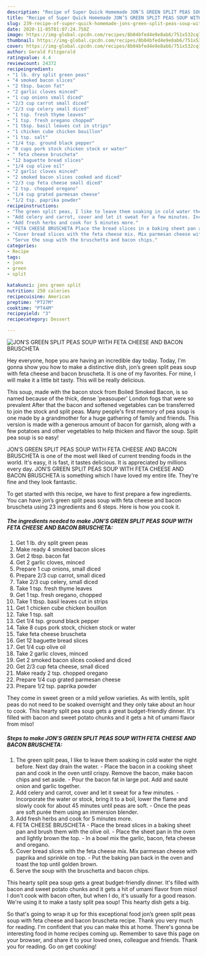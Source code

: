 ```yaml
---
description: "Recipe of Super Quick Homemade JON’S GREEN SPLIT PEAS SOUP WITH FETA CHEESE AND BACON BRUSCHETA"
title: "Recipe of Super Quick Homemade JON’S GREEN SPLIT PEAS SOUP WITH FETA CHEESE AND BACON BRUSCHETA"
slug: 239-recipe-of-super-quick-homemade-jons-green-split-peas-soup-with-feta-cheese-and-bacon-bruscheta
date: 2020-11-05T01:07:24.750Z
image: https://img-global.cpcdn.com/recipes/8b04bfed4e9e8ab6/751x532cq70/jons-green-split-peas-soup-with-feta-cheese-and-bacon-bruscheta-recipe-main-photo.jpg
thumbnail: https://img-global.cpcdn.com/recipes/8b04bfed4e9e8ab6/751x532cq70/jons-green-split-peas-soup-with-feta-cheese-and-bacon-bruscheta-recipe-main-photo.jpg
cover: https://img-global.cpcdn.com/recipes/8b04bfed4e9e8ab6/751x532cq70/jons-green-split-peas-soup-with-feta-cheese-and-bacon-bruscheta-recipe-main-photo.jpg
author: Gerald Fitzgerald
ratingvalue: 4.4
reviewcount: 24372
recipeingredient:
- "1 lb. dry split green peas"
- "4 smoked bacon slices"
- "2 tbsp. bacon fat"
- "2 garlic cloves minced"
- "1 cup onions small diced"
- "2/3 cup carrot small diced"
- "2/3 cup celery small diced"
- "1 tsp. fresh thyme leaves"
- "1 tsp. fresh oregano chopped"
- "1 tbsp. basil leaves cut in strips"
- "1 chicken cube chicken bouillon"
- "1 tsp. salt"
- "1/4 tsp. ground black pepper"
- "8 cups pork stock chicken stock or water"
- " feta cheese bruscheta"
- "12 baguette bread slices"
- "1/4 cup olive oil"
- "2 garlic cloves minced"
- "2 smoked bacon slices cooked and diced"
- "2/3 cup feta cheese small diced"
- "2 tsp. chopped oregano"
- "1/4 cup grated parmesan cheese"
- "1/2 tsp. paprika powder"
recipeinstructions:
- "The green split peas, I like to leave them soaking in cold water the night before. Next day drain the water. Place the bacon in a cooking sheet pan and cook in the oven until crispy. Remove the bacon, make bacon chips and set aside. Pour the bacon fat in large pot. Add and sauté onion and garlic together."
- "Add celery and carrot, cover and let it sweat for a few minutes. Incorporate the water or stock, bring it to a boil, lower the flame and slowly cook for about 45 minutes until peas are soft.  Once the peas are soft purée them using an immersion blender."
- "Add fresh herbs and cook for 5 minutes more."
- "FETA CHEESE BRUSCHETA Place the bread slices in a baking sheet pan and brush them with the olive oil. Place the sheet pan in the oven and lightly brown the top. In a bowl mix the garlic, bacon, feta cheese and oregano."
- "Cover bread slices with the feta cheese mix. Mix parmesan cheese with paprika and sprinkle on top. Put the baking pan back in the oven and toast the top until golden brown."
- "Serve the soup with the bruschetta and bacon chips."
categories:
- Recipe
tags:
- jons
- green
- split

katakunci: jons green split 
nutrition: 250 calories
recipecuisine: American
preptime: "PT27M"
cooktime: "PT44M"
recipeyield: "3"
recipecategory: Dessert

---
```



![JON’S GREEN SPLIT PEAS SOUP WITH FETA CHEESE AND BACON BRUSCHETA](https://img-global.cpcdn.com/recipes/8b04bfed4e9e8ab6/751x532cq70/jons-green-split-peas-soup-with-feta-cheese-and-bacon-bruscheta-recipe-main-photo.jpg)

Hey everyone, hope you are having an incredible day today. Today, I'm gonna show you how to make a distinctive dish, jon’s green split peas soup with feta cheese and bacon bruscheta. It is one of my favorites. For mine, I will make it a little bit tasty. This will be really delicious.

This soup, made with the bacon stock from Boiled Smoked Bacon, is so named because of the thick, dense &#39;peasouper&#39; London fogs that were so prevalent After that the bacon and softened vegetables can be transferred to join the stock and split peas. Many people&#39;s first memory of pea soup is one made by a grandmother for a huge gathering of family and friends. This version is made with a generous amount of bacon for garnish, along with a few potatoes and other vegetables to help thicken and flavor the soup. Split pea soup is so easy!

JON’S GREEN SPLIT PEAS SOUP WITH FETA CHEESE AND BACON BRUSCHETA is one of the most well liked of current trending foods in the world. It's easy, it is fast, it tastes delicious. It is appreciated by millions every day. JON’S GREEN SPLIT PEAS SOUP WITH FETA CHEESE AND BACON BRUSCHETA is something which I have loved my entire life. They're fine and they look fantastic.


To get started with this recipe, we have to first prepare a few ingredients. You can have jon’s green split peas soup with feta cheese and bacon bruscheta using 23 ingredients and 6 steps. Here is how you cook it.

<!--inarticleads1-->

##### The ingredients needed to make JON’S GREEN SPLIT PEAS SOUP WITH FETA CHEESE AND BACON BRUSCHETA:

1. Get 1 lb. dry split green peas
1. Make ready 4 smoked bacon slices
1. Get 2 tbsp. bacon fat
1. Get 2 garlic cloves, minced
1. Prepare 1 cup onions, small diced
1. Prepare 2/3 cup carrot, small diced
1. Take 2/3 cup celery, small diced
1. Take 1 tsp. fresh thyme leaves
1. Get 1 tsp. fresh oregano, chopped
1. Take 1 tbsp. basil leaves cut in strips
1. Get 1 chicken cube chicken bouillon
1. Take 1 tsp. salt
1. Get 1/4 tsp. ground black pepper
1. Take 8 cups pork stock, chicken stock or water
1. Take  feta cheese bruscheta
1. Get 12 baguette bread slices
1. Get 1/4 cup olive oil
1. Take 2 garlic cloves, minced
1. Get 2 smoked bacon slices cooked and diced
1. Get 2/3 cup feta cheese, small diced
1. Make ready 2 tsp. chopped oregano
1. Prepare 1/4 cup grated parmesan cheese
1. Prepare 1/2 tsp. paprika powder


They come in sweet green or a mild yellow varieties. As with lentils, split peas do not need to be soaked overnight and they only take about an hour to cook. This hearty split pea soup gets a great budget-friendly dinner. It&#39;s filled with bacon and sweet potato chunks and it gets a hit of umami flavor from miso! 

<!--inarticleads2-->

##### Steps to make JON’S GREEN SPLIT PEAS SOUP WITH FETA CHEESE AND BACON BRUSCHETA:

1. The green split peas, I like to leave them soaking in cold water the night before. Next day drain the water. - Place the bacon in a cooking sheet pan and cook in the oven until crispy. Remove the bacon, make bacon chips and set aside. - Pour the bacon fat in large pot. Add and sauté onion and garlic together.
1. Add celery and carrot, cover and let it sweat for a few minutes. - Incorporate the water or stock, bring it to a boil, lower the flame and slowly cook for about 45 minutes until peas are soft.  - Once the peas are soft purée them using an immersion blender.
1. Add fresh herbs and cook for 5 minutes more.
1. FETA CHEESE BRUSCHETA - Place the bread slices in a baking sheet pan and brush them with the olive oil. - Place the sheet pan in the oven and lightly brown the top. - In a bowl mix the garlic, bacon, feta cheese and oregano.
1. Cover bread slices with the feta cheese mix. Mix parmesan cheese with paprika and sprinkle on top. - Put the baking pan back in the oven and toast the top until golden brown.
1. Serve the soup with the bruschetta and bacon chips.


This hearty split pea soup gets a great budget-friendly dinner. It&#39;s filled with bacon and sweet potato chunks and it gets a hit of umami flavor from miso! I don&#39;t cook with bacon often, but when I do, it&#39;s usually for a good reason. We&#39;re using it to make a tasty split pea soup! This hearty dish gets a big. 

So that's going to wrap it up for this exceptional food jon’s green split peas soup with feta cheese and bacon bruscheta recipe. Thank you very much for reading. I'm confident that you can make this at home. There's gonna be interesting food in home recipes coming up. Remember to save this page on your browser, and share it to your loved ones, colleague and friends. Thank you for reading. Go on get cooking!
